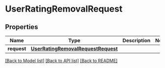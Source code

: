 # UserRatingRemovalRequest

## Properties
Name | Type | Description | Notes
------------ | ------------- | ------------- | -------------
**request** | [**UserRatingRemovalRequestRequest**](UserRatingRemovalRequestRequest.md) |  | 

[[Back to Model list]](../README.md#documentation-for-models) [[Back to API list]](../README.md#documentation-for-api-endpoints) [[Back to README]](../README.md)


